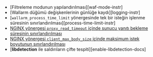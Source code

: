 * [Filtreleme modunun yapılandırılması][waf-mode-instr]
* [Wallarm düğümü değişkenlerinin günlüğe kaydı][logging-instr]
* [`wallarm_process_time_limit` yönergesinde tek bir isteğin işlenme süresinin sınırlandırılması][process-time-limit-instr]
* [NGINX yönergesi `proxy_read_timeout` içinde sunucu yanıtı bekleme süresinin sınırlandırılması](https://nginx.org/en/docs/http/ngx_http_proxy_module.html#proxy_read_timeout)
* [NGINX yönergesi `client_max_body_size` içinde maksimum istek boyutunun sınırlandırılması](https://nginx.org/en/docs/http/ngx_http_core_module.html#client_max_body_size)
* [**libdetection** ile saldırıların çifte tespiti][enable-libdetection-docs]